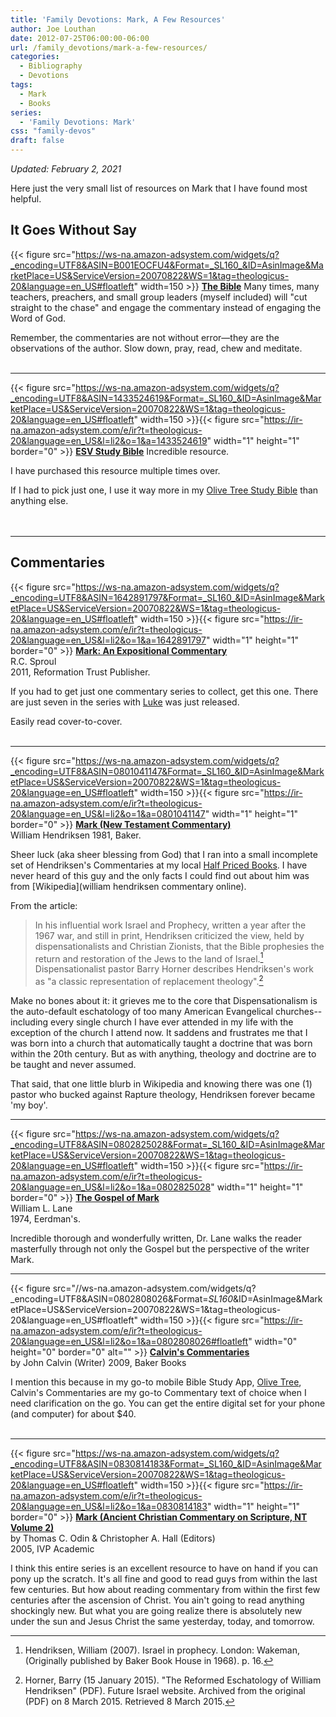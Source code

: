 ```yaml
---
title: 'Family Devotions: Mark, A Few Resources'
author: Joe Louthan
date: 2012-07-25T06:00:00-06:00
url: /family_devotions/mark-a-few-resources/
categories:
  - Bibliography
  - Devotions
tags:
  - Mark
  - Books
series:
  - 'Family Devotions: Mark'
css: "family-devos"
draft: false
---
```

_Updated: February 2, 2021_

Here just the very small list of resources on Mark that I have found most helpful.

## It Goes Without Say

{{< figure src="https://ws-na.amazon-adsystem.com/widgets/q?_encoding=UTF8&ASIN=B001EOCFU4&Format=_SL160_&ID=AsinImage&MarketPlace=US&ServiceVersion=20070822&WS=1&tag=theologicus-20&language=en_US#floatleft" width=150 >}}
[**The Bible**](https://www.amazon.com/Bible-English-Standard-Version-Cross-References-ebook/dp/B001EOCFU4?dchild=1&keywords=ESV+Bible&qid=1612370921&sr=8-4&linkCode=li2&tag=theologicus-20&linkId=77b59dbc9a627743f4fa64f61464f51d&language=en_US&ref_=as_li_ss_il) Many times, many teachers, preachers, and small group leaders (myself included) will "cut straight to the chase" and engage the commentary instead of engaging the Word of God.

Remember, the commentaries are not without error—they are the observations of the author. Slow down, pray, read, chew and meditate.
&nbsp;  
&nbsp;  

___

<p style="clear:both;">

{{< figure src="https://ws-na.amazon-adsystem.com/widgets/q?_encoding=UTF8&ASIN=1433524619&Format=_SL160_&ID=AsinImage&MarketPlace=US&ServiceVersion=20070822&WS=1&tag=theologicus-20&language=en_US#floatleft" width=150 >}}{{< figure src="https://ir-na.amazon-adsystem.com/e/ir?t=theologicus-20&language=en_US&l=li2&o=1&a=1433524619" width="1" height="1" border="0" >}}
[**ESV Study Bible**](https://www.amazon.com/dp/1433524619?&linkCode=li2&tag=theologicus-20&linkId=2c7acb245df24de2bdd7463dc5d664a9&language=en_US&ref_=as_li_ss_il) Incredible resource.

I have purchased this resource multiple times over.

If I had to pick just one, I use it way more in my [Olive Tree Study Bible](https://www.olivetree.com) than anything else.  
&nbsp;  
&nbsp;  

___

## Commentaries

<p style="clear:both;">

{{< figure src="https://ws-na.amazon-adsystem.com/widgets/q?_encoding=UTF8&ASIN=1642891797&Format=_SL160_&ID=AsinImage&MarketPlace=US&ServiceVersion=20070822&WS=1&tag=theologicus-20&language=en_US#floatleft" width=150 >}}{{< figure src="https://ir-na.amazon-adsystem.com/e/ir?t=theologicus-20&language=en_US&l=li2&o=1&a=1642891797" width="1" height="1" border="0" >}}
[**Mark: An Expositional Commentary**](https://www.amazon.com/Mark-Expositional-Commentary-R-C-Sproul/dp/1642891797?dchild=1&keywords=Mark+RC+Sproul&qid=1612371889&s=books&sr=1-3&linkCode=li2&tag=theologicus-20&linkId=dee6f30c8344cff8bd1da51288e2d45b&language=en_US&ref_=as_li_ss_il)  
R.C. Sproul  
2011, Reformation Trust Publisher.

If you had to get just one commentary series to collect, get this one. There are just seven in the series with [Luke](https://amzn.to/3cCPxYr) was just released.

Easily read cover-to-cover.  
&nbsp;  

___

<p style="clear:both;">

{{< figure src="https://ws-na.amazon-adsystem.com/widgets/q?_encoding=UTF8&ASIN=0801041147&Format=_SL160_&ID=AsinImage&MarketPlace=US&ServiceVersion=20070822&WS=1&tag=theologicus-20&language=en_US#floatleft" width=150 >}}{{< figure src="https://ir-na.amazon-adsystem.com/e/ir?t=theologicus-20&language=en_US&l=li2&o=1&a=0801041147" width="1" height="1" border="0" >}}
[**Mark (New Testament Commentary)**](https://www.amazon.com/New-Testament-Commentary-Exposition-According/dp/0801041147?&linkCode=li2&tag=theologicus-20&linkId=1ec35be41362244096463baede18683f&language=en_US&ref_=as_li_ss_il)  
William Hendriksen
1981, Baker.

Sheer luck (aka sheer blessing from God) that I ran into a small incomplete set of Hendriksen's Commentaries at my local [Half Priced Books](https://www.hpb.com/). I have never heard of this guy and the only facts I could find out about him was from [Wikipedia](william hendriksen commentary online).

From the article:

> In his influential work Israel and Prophecy, written a year after the 1967 war, and still in print, Hendriksen criticized the view, held by dispensationalists and Christian Zionists, that the Bible prophesies the return and restoration of the Jews to the land of Israel.[^1] Dispensationalist pastor Barry Horner describes Hendriksen's work as "a classic representation of replacement theology".[^2]

Make no bones about it: it grieves me to the core that Dispensationalism is the auto-default eschatology of too many American Evangelical churches--including every single church I have ever attended in my life with the exception of the church I attend now. It saddens and frustrates me that I was born into a church that automatically taught a doctrine that was born within the 20th century. But as with anything, theology and doctrine are to be taught and never assumed.

That said, that one little blurb in Wikipedia and knowing there was one (1) pastor who bucked against Rapture theology, Hendriksen forever became 'my boy'.

[^1]: Hendriksen, William (2007). Israel in prophecy. London: Wakeman, (Originally published by Baker Book House in 1968). p. 16.
[^2]: Horner, Barry (15 January 2015). "The Reformed Eschatology of William Hendriksen" (PDF). Future Israel website. Archived from the original (PDF) on 8 March 2015. Retrieved 8 March 2015.
___

<p style="clear:both;">

{{< figure src="https://ws-na.amazon-adsystem.com/widgets/q?_encoding=UTF8&ASIN=0802825028&Format=_SL160_&ID=AsinImage&MarketPlace=US&ServiceVersion=20070822&WS=1&tag=theologicus-20&language=en_US#floatleft" width=150 >}}{{< figure src="https://ir-na.amazon-adsystem.com/e/ir?t=theologicus-20&language=en_US&l=li2&o=1&a=0802825028" width="1" height="1" border="0" >}}
[**The Gospel of Mark**](https://www.amazon.com/Gospel-according-Mark-Introduction-International/dp/0802825028?dchild=1&keywords=mark+by+william+lane&qid=1612371379&s=books&sr=1-1&linkCode=li2&tag=theologicus-20&linkId=a62b781f63a312bf8ae91f7f2f5d7d20&language=en_US&ref_=as_li_ss_il)  
William L. Lane  
1974, Eerdman's.

Incredible thorough and wonderfully written, Dr. Lane walks the reader masterfully through not only the Gospel but the perspective of the writer Mark.

___

<p style="clear:both;">

{{< figure src="//ws-na.amazon-adsystem.com/widgets/q?_encoding=UTF8&ASIN=0802808026&Format=_SL160_&ID=AsinImage&MarketPlace=US&ServiceVersion=20070822&WS=1&tag=theologicus-20&language=en_US#floatleft" width=150 >}}{{< figure src="https://ir-na.amazon-adsystem.com/e/ir?t=theologicus-20&language=en_US&l=li2&o=1&a=0802808026#floatleft" width="0" height="0" border="0" alt="" >}}
[**Calvin's Commentaries**](https://www.amazon.com/Calvins-Commentaries-Vol-John-Calvin/dp/0801013313/ref=as_li_ss_il?crid=3BE112SRHVN47&dchild=1&keywords=calvin+commentary+set&qid=1611178269&sprefix=Calvin+Comm%2Caps%2C169&sr=8-2&linkCode=li3&tag=theologicus-20&linkId=6ec914d2fa99d13f5465bc2a2eece759&language=en_US)  
by John Calvin (Writer)
2009, Baker Books

I mention this because in my go-to mobile Bible Study App, [Olive Tree](https://www.olivetree.com), Calvin's Commentaries are my go-to Commentary text of choice when I need clarification on the go. You can get the entire digital set for your phone (and computer) for about $40.  
&nbsp;  

___

<p style="clear:both;">

{{< figure src="https://ws-na.amazon-adsystem.com/widgets/q?_encoding=UTF8&ASIN=0830814183&Format=_SL160_&ID=AsinImage&MarketPlace=US&ServiceVersion=20070822&WS=1&tag=theologicus-20&language=en_US#floatleft" width=150 >}}{{< figure src="https://ir-na.amazon-adsystem.com/e/ir?t=theologicus-20&language=en_US&l=li2&o=1&a=0830814183" width="1" height="1" border="0" >}}
[**Mark (Ancient Christian Commentary on Scripture, NT Volume 2)**](https://www.amazon.com/Mark-Ancient-Christian-Commentary-Scripture/dp/0830814183?dchild=1&keywords=Ancient+Commentary+on+Scripture+Mark&qid=1612372192&s=books&sr=1-1&linkCode=li2&tag=theologicus-20&linkId=0e1f0d83fd3f5a764ed0aa6fcf5012ce&language=en_US&ref_=as_li_ss_il)  
by Thomas C. Odin & Christopher A. Hall (Editors)  
2005, IVP Academic

I think this entire series is an excellent resource to have on hand if you can pony up the scratch.  It's all fine and good to read guys from within the last few centuries. But how about reading commentary from within the first few centuries after the ascension of Christ. You ain't going to read anything shockingly new.  But what you are going realize there is absolutely new under the sun and Jesus Christ the same yesterday, today, and tomorrow.
